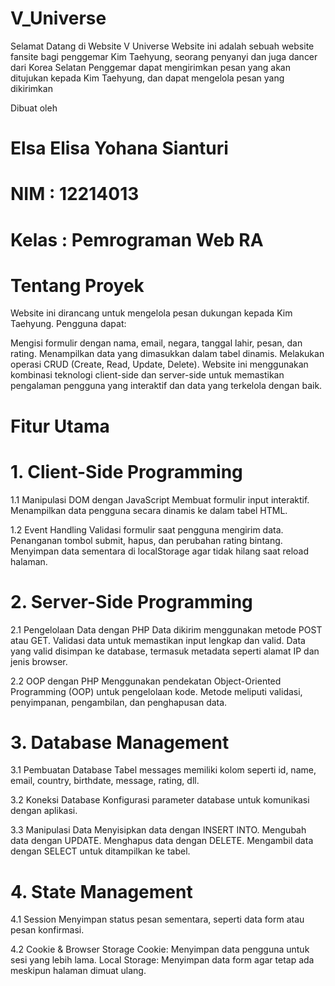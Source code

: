 # V_Universe
 
Selamat Datang di Website V Universe
Website ini adalah sebuah website fansite bagi penggemar Kim Taehyung, seorang penyanyi dan juga dancer dari Korea Selatan
Penggemar dapat mengirimkan pesan yang akan ditujukan kepada Kim Taehyung, dan dapat mengelola pesan yang dikirimkan

Dibuat oleh 
# Elsa Elisa Yohana  Sianturi
# NIM : 12214013
# Kelas : Pemrograman Web RA

   
# Tentang Proyek
Website ini dirancang untuk mengelola pesan dukungan kepada Kim Taehyung. Pengguna dapat:

Mengisi formulir dengan nama, email, negara, tanggal lahir, pesan, dan rating.
Menampilkan data yang dimasukkan dalam tabel dinamis.
Melakukan operasi CRUD (Create, Read, Update, Delete).
Website ini menggunakan kombinasi teknologi client-side dan server-side untuk memastikan pengalaman pengguna yang interaktif dan data yang terkelola dengan baik.

# Fitur Utama

# 1. Client-Side Programming
1.1 Manipulasi DOM dengan JavaScript
Membuat formulir input interaktif.
Menampilkan data pengguna secara dinamis ke dalam tabel HTML.

1.2 Event Handling
Validasi formulir saat pengguna mengirim data.
Penanganan tombol submit, hapus, dan perubahan rating bintang.
Menyimpan data sementara di localStorage agar tidak hilang saat reload halaman.

# 2. Server-Side Programming
2.1 Pengelolaan Data dengan PHP
Data dikirim menggunakan metode POST atau GET.
Validasi data untuk memastikan input lengkap dan valid.
Data yang valid disimpan ke database, termasuk metadata seperti alamat IP dan jenis browser.

2.2 OOP dengan PHP
Menggunakan pendekatan Object-Oriented Programming (OOP) untuk pengelolaan kode.
Metode meliputi validasi, penyimpanan, pengambilan, dan penghapusan data.

# 3. Database Management
3.1 Pembuatan Database
Tabel messages memiliki kolom seperti id, name, email, country, birthdate, message, rating, dll.

3.2 Koneksi Database
Konfigurasi parameter database untuk komunikasi dengan aplikasi.

3.3 Manipulasi Data
Menyisipkan data dengan INSERT INTO.
Mengubah data dengan UPDATE.
Menghapus data dengan DELETE.
Mengambil data dengan SELECT untuk ditampilkan ke tabel.

# 4. State Management
4.1 Session
Menyimpan status pesan sementara, seperti data form atau pesan konfirmasi.

4.2 Cookie & Browser Storage
Cookie: Menyimpan data pengguna untuk sesi yang lebih lama.
Local Storage: Menyimpan data form agar tetap ada meskipun halaman dimuat ulang.

